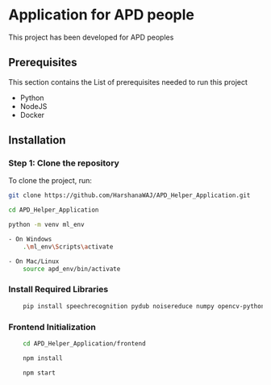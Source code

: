 # Application for APD people
This project has been developed for APD peoples 

## Prerequisites
This section contains the List of prerequisites needed to run this project
 - Python
 - NodeJS
 - Docker

## Installation
### Step 1: Clone the repository
To clone the project, run:

```bash
git clone https://github.com/HarshanaWAJ/APD_Helper_Application.git

cd APD_Helper_Application

python -m venv ml_env

- On Windows
    .\ml_env\Scripts\activate

- On Mac/Linux
    source apd_env/bin/activate

```
### Install Required Libraries
```bash
    pip install speechrecognition pydub noisereduce numpy opencv-python mediapipe tensorflow streamlit flask
```

### Frontend Initialization 
```bash
    cd APD_Helper_Application/frontend

    npm install

    npm start
```
